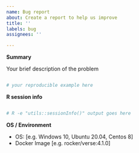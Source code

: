 ```yaml
---
name: Bug report
about: Create a report to help us improve
title: ''
labels: bug
assignees: ''

---
```


<!--
**Thank you for wanting to report a bug!**


⚠
Verify first that your issue is not already reported on
../search?q=is%3Aissue&type=issues.

Also test if the latest main branch are affected too.
-->


**Summary**
<!--
Please briefly describe your problem and, when relevant, the output you expect.
Please also provide the output of `utils::sessionInfo()` or
`devtools::session_info()` at the end of your post.

If at all possible, please include a minimal, reproducible
example https://stackoverflow.com/questions/5963269/how-to-make-a-great-r-reproducible-example.
-->

Your brief description of the problem

```r

# your reproducible example here

```

**R session info**
<!--
Paste verbatim output from `R -e "utils::sessionInfo()"` below.
-->

```sh

# R -e "utils::sessionInfo()" output goes here

```

**OS / Environment**
<!--
Provide all relevant information below, e.g. target OS versions, docker image, etc.
-->

- OS: [e.g. Windows 10, Ubuntu 20.04, Centos 8]
- Docker Image [e.g. rocker/verse:4.1.0]
